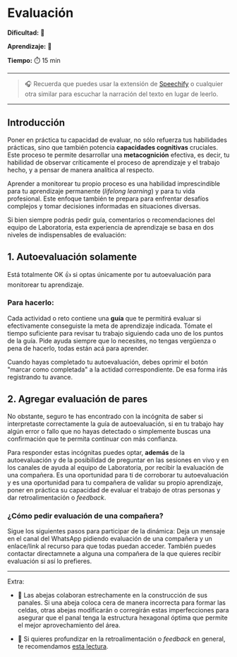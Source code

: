 # Evaluación

**Dificultad:** 🌻 

**Aprendizaje:** 🍯 

**Tiempo:** ⏱️️ 15 min

---

> 🎧 Recuerda que puedes usar la extensión de [Speechify](https://speechify.com/es/extension-de-chrome/) o cualquier otra similar para escuchar la narración del texto en lugar de leerlo.

---

## Introducción

Poner en práctica tu capacidad de evaluar, no sólo refuerza tus habilidades prácticas, sino que también potencia **capacidades cognitivas** cruciales. Este proceso te permite desarrollar una **metacognición** efectiva, es decir, tu habilidad de observar críticamente el proceso de aprendizaje y el trabajo hecho, y a pensar de manera analítica al respecto. 

Aprender a monitorear tu propio proceso es una habilidad imprescindible para tu aprendizaje permanente (*lifelong learning*) y para tu vida profesional. Este enfoque también te prepara para enfrentar desafíos complejos y tomar decisiones informadas en situaciones diversas. 

Si bien siempre podrás pedir guía, comentarios o recomendaciones del equipo de Laboratoria, esta experiencia de aprendizaje se basa en dos niveles de indispensables de evaluación:

## 1. Autoevaluación solamente

Está totalmente OK 👍 si optas únicamente por tu autoevaluación para monitorear tu aprendizaje. 

### Para hacerlo:

Cada actividad o reto contiene una **guía** que te permitirá evaluar si efectivamente conseguiste la meta de aprendizaje indicada. Tómate el tiempo suficiente para revisar tu trabajo siguiendo cada uno de los puntos de la guía. Pide ayuda siempre que lo necesites, no tengas vergüenza o pena de hacerlo, todas están acá para aprender.

Cuando hayas completado tu autoevaluación, debes oprimir el botón "marcar como completada" a la actidad correspondiente. De esa forma irás registrando tu avance.

## 2. Agregar evaluación de pares

No obstante, seguro te has encontrado con la incógnita de saber si interpretaste correctamente la guía de autoevaluación, si en tu trabajo hay algún error o fallo que no hayas detectado o simplemente buscas una confirmación que te permita continuar con más confianza.

Para responder estas incógnitas puedes optar, **además** de la autoevaluación y de la posibilidad de preguntar en las sesiones en vivo y en los canales de ayuda al equipo de Laboratoria, por recibir la evaluación de una compañera. Es una oportunidad para ti de corroborar tu autoevaluación y es una oportunidad para tu compañera de validar su propio aprendizaje, poner en práctica su capacidad de evaluar el trabajo de otras personas y dar retroalimentación o *feedback*.

### ¿Cómo pedir evaluación de una compañera?

Sigue los siguientes pasos para participar de la dinámica:  Deja un mensaje en el canal del WhatsApp pidiendo evaluación de una compañera y un enlace/link al recurso para que todas puedan acceder.  También puedes contactar directamnete a alguna una compañera de la que quieres recibir  evaluación si así lo prefieres.
   
--- 

Extra:

- 🐝 Las abejas colaboran estrechamente en la construcción de sus panales. Si una abeja coloca cera de manera incorrecta para formar las celdas, otras abejas modificarán o corregirán estas imperfecciones para asegurar que el panal tenga la estructura hexagonal óptima que permite el mejor aprovechamiento del área. 

- 🌱 Si quieres profundizar en la retroalimentación o *feedback* en general, te recomendamos [esta lectura](https://www-radicalcandor-com.translate.goog/blog/how-to-give-and-receive-feedback/?_x_tr_sl=en&_x_tr_tl=es&_x_tr_hl=es-419&_x_tr_pto=wapp).
